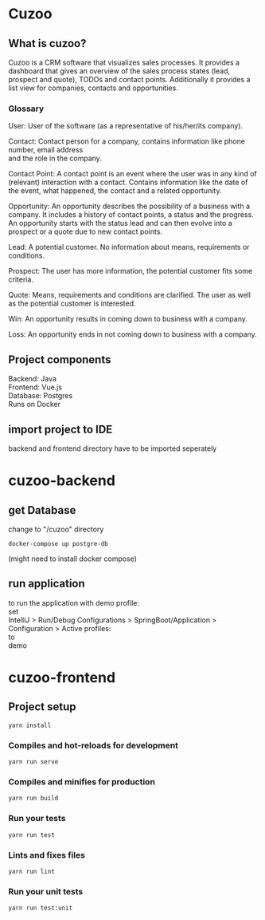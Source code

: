 # Cuzoo 

## What is cuzoo?
Cuzoo is a CRM software that visualizes sales processes. It provides a dashboard that gives an 
overview of the sales process states (lead, prospect and quote), TODOs and contact points. 
Additionally it provides a list view for companies, contacts and opportunities.  

### Glossary

User: User of the software (as a representative of his/her/its company).

Contact: Contact person for a company, contains information like phone number, email address  
and the role in the company.

Contact Point: A contact point is an event where the user was in any kind of (relevant) 
interaction with a contact. Contains information like the date of the event, what happened, 
the contact and a related opportunity.

Opportunity: An opportunity describes the possibility of a business with a company. 
It includes a history of contact points, a status and the progress. An opportunity starts with 
the status lead and can then evolve into a prospect or a quote due to new contact points.

Lead: A potential customer. No information about means, requirements or conditions.

Prospect: The user has more information, the potential customer fits some criteria.

Quote: Means, requirements and conditions are clarified. The user as well as the potential 
customer is interested. 

Win: An opportunity results in coming down to business with a company.

Loss: An opportunity ends in not coming down to business with a company.



## Project components
Backend: Java  
Frontend: Vue.js  
Database: Postgres  
Runs on Docker


## import project to IDE
backend and frontend directory have to be imported seperately


# cuzoo-backend

## get Database
change to "/cuzoo" directory
```
docker-compose up postgre-db
```
(might need to install docker compose)

## run application
to run the application with demo profile:  
set  
IntelliJ > Run/Debug Configurations > SpringBoot/Application > Configuration >
Active profiles:  
to  
demo


# cuzoo-frontend

## Project setup
```
yarn install
```

### Compiles and hot-reloads for development
```
yarn run serve
```

### Compiles and minifies for production
```
yarn run build
```

### Run your tests
```
yarn run test
```

### Lints and fixes files
```
yarn run lint
```

### Run your unit tests
```
yarn run test:unit
```
